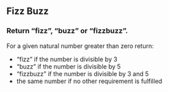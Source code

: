 ## Fizz Buzz

### Return “fizz”, “buzz” or “fizzbuzz”.

For a given natural number greater than zero return:

- “fizz” if the number is divisible by 3
- “buzz” if the number is divisible by 5
- “fizzbuzz” if the number is divisible by 3 and 5
- the same number if no other requirement is fulfilled

